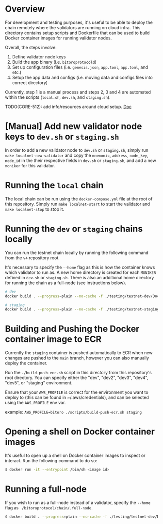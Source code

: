 # Overview

For development and testing purposes, it's useful to be able to deploy the chain remotely where the validators are running on cloud infra. This directory contains setup scripts and Dockerfile that can be used to build Docker container images for running validator nodes.

Overall, the steps involve:
1. Define validator node keys
2. Build the app binary (i.e. `bitoroprotocold`)
3. Set up configuration files (i.e. `genesis.json`, `app.toml`, `app.toml`, and etc.)
4. Setup the app data and configs (i.e. moving data and configs files into correct directory)

Currently, step 1 is a manual process and steps 2, 3 and 4 are automated within the scripts (`local.sh`, `dev.sh`, and `staging.sh`).

TODO(CORE-512): add info/resources around cloud setup. [Doc](https://www.notion.so/bitoro/Cloud-Setup-ccc68e7b6a4b4e83a8d0c35029a9997f)

# [Manual] Add new validator node keys to `dev.sh` or `staging.sh`

In order to add a new validator node to `dev.sh` or `staging.sh`, simply run `make localnet-new-validator` and copy the `mnemonic`, `address`, `node_key`, `node_id` in the their respective fields in `dev.sh` or `staging.sh`, and add a new `moniker` for this validator.

# Running the `local` chain

The local chain can be run using the `docker-compose.yml` file at the root of this repository. Simply run `make localnet-start` to start the validator and `make localnet-stop` to stop it.

# Running the `dev` or `staging` chains locally

You can run the testnet chain locally by running the following command from the `v4` repository root.

It's necessary to specify the `--home` flag as this is how the container knows which validator to run as. A new home directory is created for each `MONIKER` defined in `dev.sh` or `staging.sh`. There is also an additional home directory for running the chain as a full-node (see instructions below).

```sh
# dev
docker build . --progress=plain --no-cache -f ./testing/testnet-dev/Dockerfile -t testnet && docker run testnet start --home /bitoroprotocol/chain/.alice

# staging
docker build . --progress=plain --no-cache -f ./testing/testnet-staging/Dockerfile -t testnet && docker run testnet start --home /bitoroprotocol/chain/.alice
```

# Building and Pushing the Docker container image to ECR

Currently the `staging` container is pushed automatically to ECR when new changes are pushed to the `main` branch, however you can also manually deploy the container.

Run the `./build-push-ecr.sh` script in this directory from this repository's root directory. You can specify either the "dev", "dev2", "dev3", "dev4", "dev5", or "staging" environment.

Ensure that your `AWS_PROFILE` is correct for the environment you want to deploy to (this can be found in ~/.aws/credentials), and can be selected using the `AWS_PROFILE` env var.

example: `AWS_PROFILE=bitoro ./scripts/build-push-ecr.sh staging`

# Opening a shell on Docker container images

It's useful to open up a shell on Docker container images to inspect or interact. Run the following command to do so:

```sh
$ docker run -it --entrypoint /bin/sh <image id>
```

# Running a full-node

If you wish to run as a full-node instead of a validator, specify the `--home` flag as ` /bitoroprotocol/chain/.full-node`.

```sh
$ docker build . --progress=plain --no-cache -f ./testing/testnet-dev/Dockerfile -t testnet && docker run testnet start --home /bitoroprotocol/chain/.full-node
```
